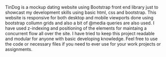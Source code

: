 TinDog is a mockup dating website using Bootstrap front end library just to showcast my development skills using basic html, css and bootstrap.
This website is responsive for both desktop and mobile viewports done using bootstrap collumn grids and also a bit of @media queries are also used.
I have used z-indexing and positioning of the elements for maintaing a concurrent flow all over the site.
I have tried to keep this project readable and modular for anyone with basic developing knowledge.
Feel free to use the code or necessary files if you need to ever use for your work projects or assignments.

